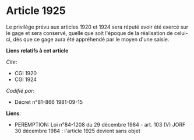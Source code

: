 # Article 1925

Le privilège prévu aux articles 1920 et 1924 sera réputé avoir été exercé sur le gage et sera conservé, quelle que soit
l'époque de la réalisation de celui-ci, dès que ce gage aura été appréhendé par le moyen d'une saisie.

**Liens relatifs à cet article**

_Cite_:

  - CGI 1920
  - CGI 1924

_Codifié par_:

  - Décret n°81-866 1981-09-15

**Liens**:

  - PEREMPTION: Loi n°84-1208 du 29 décembre 1984 - art. 103 (V) JORF 30 décembre 1984 : l'article 1925 devient sans objet
